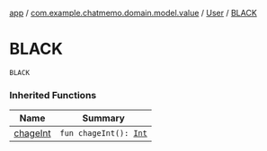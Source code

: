 [app](../../index.md) / [com.example.chatmemo.domain.model.value](../index.md) / [User](index.md) / [BLACK](./-b-l-a-c-k.md)

# BLACK

`BLACK`

### Inherited Functions

| Name | Summary |
|---|---|
| [chageInt](chage-int.md) | `fun chageInt(): `[`Int`](https://kotlinlang.org/api/latest/jvm/stdlib/kotlin/-int/index.html) |
